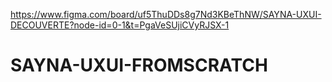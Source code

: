 https://www.figma.com/board/uf5ThuDDs8g7Nd3KBeThNW/SAYNA-UXUI-DECOUVERTE?node-id=0-1&t=PgaVeSUjiCVyRJSX-1
# SAYNA-UXUI-FROMSCRATCH
